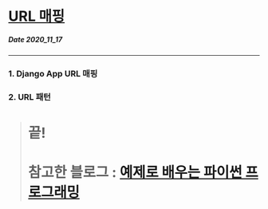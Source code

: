 # [URL 매핑](http://pythonstudy.xyz/python/article/310-Django-%EB%AA%A8%EB%8D%B8-API)
##### Date 2020_11_17
---
### 1. Django App URL 매핑
>
### 2. URL 패턴
>
> # 끝!
> # 참고한 블로그 : [예제로 배우는 파이썬 프로그래밍](http://pythonstudy.xyz/)
